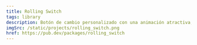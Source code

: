 ```yaml
---
title: Rolling Switch
tags: library
description: Botón de cambio personalizado con una animación atractiva, hecho para permitirle personalizar colores, íconos y más.
imgSrc: /static/projects/rolling_switch.png
href: https://pub.dev/packages/rolling_switch
---
```

